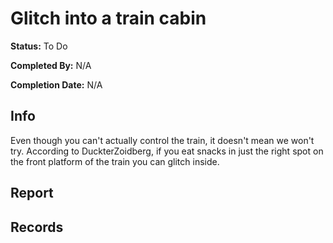 # Glitch into a train cabin

**Status:** <span class="status todo">To Do</span>

**Completed By:** N/A

**Completion Date:** N/A


## Info
Even though you can't actually control the train, it doesn't mean we won't try. According to <span>DuckterZoidberg</span>, if you eat snacks in just the right spot on the front platform of the train you can glitch inside. 

## Report


## Records

